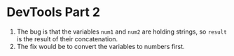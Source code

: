 # DevTools Part 2
1. The bug is that the variables `num1` and `num2` are holding strings, so `result` is the result of their concatenation.
2. The fix would be to convert the variables to numbers first.
